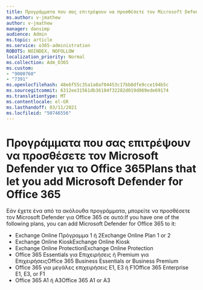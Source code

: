 ```yaml
---
title: Προγράμματα που σας επιτρέψουν να προσθέσετε τον Microsoft Defender για το Office 365
ms.author: v-jmathew
author: v-jmathew
manager: dansimp
audience: Admin
ms.topic: article
ms.service: o365-administration
ROBOTS: NOINDEX, NOFOLLOW
localization_priority: Normal
ms.collection: Adm_O365
ms.custom:
- "9000760"
- "7391"
ms.openlocfilehash: 48e6f55c35a1a0af04453c17bb8dfe9cce194b5c
ms.sourcegitcommit: 6312ee31561db36104f32282d019d069ede69174
ms.translationtype: MT
ms.contentlocale: el-GR
ms.lasthandoff: 03/11/2021
ms.locfileid: "50746556"
---
```

# <a name="plans-that-let-you-add-microsoft-defender-for-office-365"></a><span data-ttu-id="bcff8-102">Προγράμματα που σας επιτρέψουν να προσθέσετε τον Microsoft Defender για το Office 365</span><span class="sxs-lookup"><span data-stu-id="bcff8-102">Plans that let you add Microsoft Defender for Office 365</span></span>

<span data-ttu-id="bcff8-103">Εάν έχετε ένα από τα ακόλουθα προγράμματα, μπορείτε να προσθέσετε τον Microsoft Defender για Office 365 σε αυτό:</span><span class="sxs-lookup"><span data-stu-id="bcff8-103">If you have one of the following plans, you can add Microsoft Defender for Office 365 to it:</span></span>

- <span data-ttu-id="bcff8-104">Exchange Online Πρόγραμμα 1 ή 2</span><span class="sxs-lookup"><span data-stu-id="bcff8-104">Exchange Online Plan 1 or 2</span></span>
- <span data-ttu-id="bcff8-105">Exchange Online Kiosk</span><span class="sxs-lookup"><span data-stu-id="bcff8-105">Exchange Online Kiosk</span></span>
- <span data-ttu-id="bcff8-106">Exchange Online Protection</span><span class="sxs-lookup"><span data-stu-id="bcff8-106">Exchange Online Protection</span></span>
- <span data-ttu-id="bcff8-107">Office 365 Essentials για Επιχειρήσεις ή Premium για Επιχειρήσεις</span><span class="sxs-lookup"><span data-stu-id="bcff8-107">Office 365 Business Essentials or Business Premium</span></span>
- <span data-ttu-id="bcff8-108">Office 365 για μεγάλες επιχειρήσεις E1, E3 ή F1</span><span class="sxs-lookup"><span data-stu-id="bcff8-108">Office 365 Enterprise E1, E3, or F1</span></span>
- <span data-ttu-id="bcff8-109">Office 365 A1 ή A3</span><span class="sxs-lookup"><span data-stu-id="bcff8-109">Office 365 A1 or A3</span></span>
